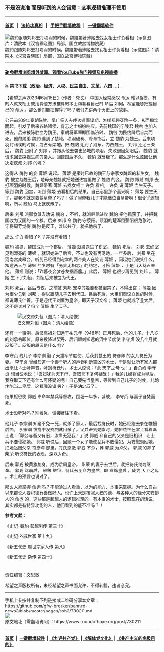 ### 不是没说准 而是听到的人会错意：这事逻辑推理不管用
------------------------

#### [首页](https://github.com/gfw-breaker/banned-news3/blob/master/README.md) &nbsp;&nbsp;|&nbsp;&nbsp; [法轮功真相](https://github.com/begood0513/basic/blob/master/README.md)  &nbsp;&nbsp;|&nbsp;&nbsp; [手把手翻墙教程](https://github.com/gfw-breaker/guides/wiki)  &nbsp;&nbsp;|&nbsp;&nbsp; [一键翻墙软件](https://github.com/gfw-breaker/nogfw/blob/master/README.md)  



<div><img alt="魏豹跟随刘邦去打项羽的时候，魏媪带著薄姬去找女相士许负看相（示意图片：清院本《汉宫春晓图》局部，国立故宫博物院藏）" src="https://img.soundofhope.org/2023-06/k2a0-1686821322248.jpg"/>
<br/><figcaption class="caption">
 魏豹跟随刘邦去打项羽的时候，魏媪带著薄姬去找女相士许负看相（示意图片：清院本《汉宫春晓图》局部，国立故宫博物院藏）
</figcaption></div><hr/>

#### [ 🎬  免翻墙浏览墙外禁闻、观看YouTube热门视频及电视直播](https://github.com/gfw-breaker/HelloWorld)

#### [ 💥  禁书下载（政治、经济、人权、民主自由、文革、六四 ...）](https://github.com/gfw-breaker/books/blob/master/README.md)

<div><div class="Content__Wrapper sc-1bvya0-0 elmmKw article_body" data-checkusr="" itemprop="articleBody">
 <div id="post_place_1">
 </div>
 <p class="meta-top">
  <span class="meta">
   【希望之声2023年6月15日】（作者：郁文）
  </span>
  中国人经常感叹
  <ok href="/term/1834">
   命运
  </ok>
  难以捉摸，有的人就找相士或用其他方法推算的术士帮看看自己的
  <ok href="/term/1834">
   命运
  </ok>
  如何，希望能够把握自己的
  <ok href="/term/1834">
   命运
  </ok>
  。那么他们能把握得了吗？我们先讲两个历史上的故事。
 </p>
 <p>
  公元前209年秦朝陈胜、吴广等人去戍边遇雨误期，怎样都是死路一条，从而揭竿而起，引发了后来各路诸侯、有志之士纷纷响应。先前魏国的宁陵君
  <ok href="/term/880844">
   魏咎
  </ok>
  也加入进去，后来被陈胜立为魏王。秦朝将军章邯围临济时，
  <ok href="/term/880844">
   魏咎
  </ok>
  为民约降后自焚而死。他的弟弟
  <ok href="/term/880832">
   魏豹
  </ok>
  逃到了楚地。项羽破秦、降章邯后，立
  <ok href="/term/880832">
   魏豹
  </ok>
  为魏王。后来项羽封诸侯的时候，为占有梁地，把
  <ok href="/term/880832">
   魏豹
  </ok>
  迁到了河东，为西魏王。
  <ok href="/term/4979">
   刘邦
  </ok>
  还定三秦后，
  <ok href="/term/880832">
   魏豹
  </ok>
  归附了
  <ok href="/term/4979">
   刘邦
  </ok>
  ，并跟从他去袭击彭城的项羽。失败退回荥阳后，
  <ok href="/term/880832">
   魏豹
  </ok>
  就请求回去探视生病的亲人。回魏国后不久，
  <ok href="/term/880832">
   魏豹
  </ok>
  就反叛了。那么是什么原因让他决定反叛
  <ok href="/term/4979">
   刘邦
  </ok>
  的呢？
 </p>
 <p>
  这得从
  <ok href="/term/880832">
   魏豹
  </ok>
  的妾
  <ok href="/term/85724">
   薄姬
  </ok>
  说起。
  <ok href="/term/85724">
   薄姬
  </ok>
  是秦时已故的魏王与宗家女魏媪的私生女，
  <ok href="/term/880832">
   魏豹
  </ok>
  被立为魏王后，她母亲魏媪就把她送进宫里做了
  <ok href="/term/880832">
   魏豹
  </ok>
  的妾。
  <ok href="/term/880832">
   魏豹
  </ok>
  跟随
  <ok href="/term/4979">
   刘邦
  </ok>
  去打项羽的时候，魏媪带著
  <ok href="/term/85724">
   薄姬
  </ok>
  去找女相士
  <ok href="/term/71109">
   许负
  </ok>
  看相。
  <ok href="/term/71109">
   许负
  </ok>
  说
  <ok href="/term/85724">
   薄姬
  </ok>
  当生天子。等到
  <ok href="/term/880832">
   魏豹
  </ok>
  回宫，听到
  <ok href="/term/85724">
   薄姬
  </ok>
  去看相后的结果，自己心里那个高兴啊：
  <ok href="/term/85724">
   薄姬
  </ok>
  要生天子，那我不就是要做皇帝了吗？！做了皇帝我儿子才能继位当皇帝啊！很合乎逻辑啊，所以
  <ok href="/term/880832">
   魏豹
  </ok>
  马上就反叛了。
 </p>
 <p>
  后来
  <ok href="/term/4979">
   刘邦
  </ok>
  派郦食其去劝说
  <ok href="/term/880832">
   魏豹
  </ok>
  ，不听，就派韩信进攻
  <ok href="/term/880832">
   魏豹
  </ok>
  把他抓获了，并把魏国收为汉国的一个郡。后来
  <ok href="/term/4979">
   刘邦
  </ok>
  令
  <ok href="/term/880832">
   魏豹
  </ok>
  守荥阳。项羽的楚军围荥阳很危急时，守将周苛觉得
  <ok href="/term/880832">
   魏豹
  </ok>
  是反王，难以共守，就把他杀了。
 </p>
 <p>
  那么
  <ok href="/term/71109">
   许负
  </ok>
  看错了吗？并没有看错！
 </p>
 <p>
  <ok href="/term/880832">
   魏豹
  </ok>
  被抓，魏国成为一个郡后，
  <ok href="/term/85724">
   薄姬
  </ok>
  就被送进了织室。
  <ok href="/term/880832">
   魏豹
  </ok>
  死后，
  <ok href="/term/4979">
   刘邦
  </ok>
  去织室见到漂亮的
  <ok href="/term/85724">
   薄姬
  </ok>
  ，就诏她进了后宫，不过也没有再见她。一年多后，
  <ok href="/term/4979">
   刘邦
  </ok>
  坐在河南宫成皋台，听到已经得到宠幸的两个美人在笑谈
  <ok href="/term/85724">
   薄姬
  </ok>
  ，问起她们说笑什么，知道两人与
  <ok href="/term/85724">
   薄姬
  </ok>
  年少时有「先贵无相忘」的约定，可怜
  <ok href="/term/85724">
   薄姬
  </ok>
  ，于是当天就召幸他。
  <ok href="/term/85724">
   薄姬
  </ok>
  则说：「昨暮夜妾梦苍龙据吾腹。」此后，
  <ok href="/term/85724">
   薄姬
  </ok>
  也很少再见到
  <ok href="/term/4979">
   刘邦
  </ok>
  。
  <ok href="/term/85724">
   薄姬
  </ok>
  生下了刘恒，刘恒后来被立为代王。
 </p>
 <p>
  <ok href="/term/4979">
   刘邦
  </ok>
  死后，吕后专权，之前被
  <ok href="/term/4979">
   刘邦
  </ok>
  宠幸的姬妾都被幽禁了，不得出宫；
  <ok href="/term/85724">
   薄姬
  </ok>
  因为很少见到
  <ok href="/term/4979">
   刘邦
  </ok>
  ，得以跟随儿子去到代国。吕后死后，大臣们商议立谁的时候，都说薄氏仁善，于是迎代王刘恒为皇帝，即天子汉文帝；
  <ok href="/term/85724">
   薄姬
  </ok>
  也就成了皇太后。这不是说对了吗？
  <ok href="/term/85724">
   薄姬
  </ok>
  生了天子。
 </p>
 <figure class="OImage__StyledFigure-sc-1lfley0-0 jWYblU">
  <img alt="汉文帝刘恒（图片：清人绘像）" src="https://img.soundofhope.org/2023-06/1686819063247.jpg"/>
  <br/><figcaption>
   汉文帝刘恒（图片：清人绘像）
  </figcaption>
 </figure>
 <p>
  还有一个事例。后汉高祖刘知远干祐元年（948年）正月死后，他的儿子，十八岁的刘承祐即位。原来投降过契丹、后归顺刘知远的河中节度使
  <ok href="/term/880835">
   李守贞
  </ok>
  没几个月就反叛了。反叛的原因是什么呢？
 </p>
 <p>
  <ok href="/term/880835">
   李守贞
  </ok>
  的儿子
  <ok href="/term/880847">
   李宗训
  </ok>
  娶了天雄军节度使，后获封魏王的
  <ok href="/term/369505">
   符彦卿
  </ok>
  的女儿符氏为妻。
  <ok href="/term/880835">
   李守贞
  </ok>
  曾经知道一个善于听人的声音判断吉凶的术士，于是就让所有家人都出来让术士听声音。听到符氏时，术士大惊说：「此
  <ok href="/term/880841">
   天下之母
  </ok>
  也！」自负的
  <ok href="/term/880835">
   李守贞
  </ok>
  想当然地说：「吾妇犹为天下母，吾取天下复何疑哉！」我的儿媳将成为皇后，我夺取天下还有什么可怀疑的呢！自己要先当皇帝，等传到自己儿子的时候，儿媳才能当上皇后，这推理没错吧？！于是决定反了。
 </p>
 <p>
  结果枢密使
  <ok href="/term/205912">
   郭威
  </ok>
  奉命率禁兵等督攻，围城一年多，城破，
  <ok href="/term/880835">
   李守贞
  </ok>
  与妻子自焚而死。
 </p>
 <p>
  术士没听对吗？别著急，请接著往下看。
 </p>
 <p>
  他儿子
  <ok href="/term/880847">
   李宗训
  </ok>
  知道不免一死，就杀了家人，最后找符氏时，她已经跑去躲在帷幔后面，
  <ok href="/term/880847">
   李宗训
  </ok>
  慌乱中没找到就自杀了。汉兵进到她家时，她俨然坐在堂上看着军士说：「郭公与吾父有旧，汝辈无犯我！」说
  <ok href="/term/205912">
   郭威
  </ok>
  和自己的父亲是旧相识，让士兵不要侵犯她。
  <ok href="/term/205912">
   郭威
  </ok>
  听说后，因她一个女子能使乱兵不敢侵犯，为安慰勉励她，把她送回父亲
  <ok href="/term/369505">
   符彦卿
  </ok>
  那里。符氏感激
  <ok href="/term/205912">
   郭威
  </ok>
  不杀，拜
  <ok href="/term/205912">
   郭威
  </ok>
  为义父。
  <ok href="/term/205912">
   郭威
  </ok>
  的养子
  <ok href="/term/473960">
   柴荣
  </ok>
  听说符氏的表现，深以为奇。
 </p>
 <p>
  后来
  <ok href="/term/205912">
   郭威
  </ok>
  被黄旗加身，成为后周皇帝。
  <ok href="/term/473960">
   柴荣
  </ok>
  的妻子去世后，就把符氏纳为继室。
  <ok href="/term/205912">
   郭威
  </ok>
  驾崩后，
  <ok href="/term/473960">
   柴荣
  </ok>
  继位，符氏被册立为皇后，即
  <ok href="/term/880838">
   宣懿皇后
  </ok>
  ，成为
  <ok href="/term/880841">
   天下之母
  </ok>
  。术士的预言也说对了。
 </p>
 <p>
  那么人能掌握
  <ok href="/term/1834">
   命运
  </ok>
  吗？不能通过人看重、以为的能力、本事来掌握。为什么自古以来都说人要积德行善做好人，也许上天是按照人积的德、与各种人的缘分来安排人的
  <ok href="/term/1834">
   命运
  </ok>
  的，这些都是超越人的逻辑推理的。有本事的术士，按照现在的话说，其实都是有特异功能的人，他们看到的能不准吗？！
 </p>
 <p>
  <strong>
   参考文献：
  </strong>
 </p>
 <p>
  《史记·
  <ok href="/term/880832">
   魏豹
  </ok>
  彭越列传 第三十》
 </p>
 <p>
  《史记·外戚世家 第十九》
 </p>
 <p>
  《新五代史·周世宗家人传 第八》
 </p>
 <p>
  《新五代史·杂传 第四十》
 </p>
 <h1>
 </h1>
 <p class="meta-btm">
  责任编辑：文思敏
 </p>
 <p class="meta-btm">
  希望之声版权所有，未经希望之声书面允许，不得转载，违者必究。
 </p>
</div>
</div>
<hr/>
手机上长按并复制下列链接或二维码分享本文章：<br/>
https://github.com/gfw-breaker/banned-news3/blob/master/pages/soh3/730211.md <br/>
<a href='https://github.com/gfw-breaker/banned-news3/blob/master/pages/soh3/730211.md'><img src='https://github.com/gfw-breaker/banned-news3/blob/master/pages/soh3/730211.md.png'/></a> <br/>
原文地址（需翻墙访问）：https://www.soundofhope.org/post/730211


------------------------
#### [首页](https://github.com/gfw-breaker/banned-news3/blob/master/README.md) &nbsp;|&nbsp; [一键翻墙软件](https://github.com/gfw-breaker/nogfw/blob/master/README.md) &nbsp;| [《九评共产党》](https://github.com/gfw-breaker/9ping.md/blob/master/README.md#九评之一评共产党是什么) | [《解体党文化》](https://github.com/gfw-breaker/jtdwh.md/blob/master/README.md) | [《共产主义的终极目的》](https://github.com/gfw-breaker/gczydzjmd.md/blob/master/README.md)


<img src='http://gfw-breaker.win/banned-news3/pages/soh3/730211.md' width='0px' height='0px'/>